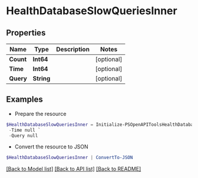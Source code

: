 # HealthDatabaseSlowQueriesInner
## Properties

Name | Type | Description | Notes
------------ | ------------- | ------------- | -------------
**Count** | **Int64** |  | [optional] 
**Time** | **Int64** |  | [optional] 
**Query** | **String** |  | [optional] 

## Examples

- Prepare the resource
```powershell
$HealthDatabaseSlowQueriesInner = Initialize-PSOpenAPIToolsHealthDatabaseSlowQueriesInner  -Count null `
 -Time null `
 -Query null
```

- Convert the resource to JSON
```powershell
$HealthDatabaseSlowQueriesInner | ConvertTo-JSON
```

[[Back to Model list]](../README.md#documentation-for-models) [[Back to API list]](../README.md#documentation-for-api-endpoints) [[Back to README]](../README.md)

